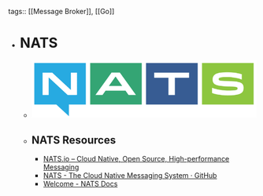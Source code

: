 tags:: [[Message Broker]], [[Go]]

- # NATS
	- ![nats.png](../assets/nats_1705633914854_0.png)
	- ## NATS Resources
		- [NATS.io – Cloud Native, Open Source, High-performance Messaging](https://nats.io/)
		- [NATS - The Cloud Native Messaging System · GitHub](https://github.com/nats-io)
		- [Welcome - NATS Docs](https://docs.nats.io/)